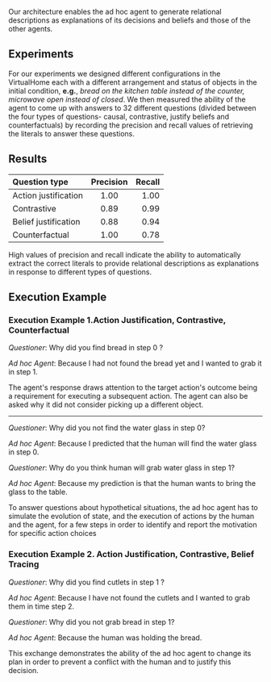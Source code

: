 Our architecture enables the ad hoc agent to generate relational descriptions as explanations of its decisions and beliefs and those of the other agents.

## Experiments
For our experiments we designed different configurations in the VirtualHome each with a different arrangement and status of objects in the initial condition, 
**e.g.**, *bread on the kitchen table instead of the counter, microwave open instead of closed*.
We then measured the ability of the agent to come up with answers to 32 different questions (divided between the four types of questions- causal, contrastive, justify beliefs and counterfactuals) by recording the precision and recall values of retrieving the literals to answer these questions.

## Results
| Question type        | Precision | Recall |
| :------------------- | :-------: | -----: |
| Action justification |    1.00   |  1.00  |
| Contrastive          |    0.89   |  0.99  |
| Belief justification |    0.88   |  0.94  |
| Counterfactual       |    1.00   |  0.78  |

High values of precision and recall indicate the ability to automatically extract the correct literals to provide relational descriptions as explanations in response to different types of questions.

## Execution Example

### Execution Example 1.Action Justification, Contrastive, Counterfactual

*Questioner*: Why did you find bread in step 0 ?

*Ad hoc Agent*: Because I had not found the bread yet and I wanted to grab it in step 1.

The agent's response draws attention to the target action's outcome being a requirement for executing a subsequent action. The agent can also be asked why it did not consider picking up a different object.
______________________________________________________________________

*Questioner*: Why did you not find the water glass in step 0?

*Ad hoc Agent*: Because I predicted that the human will find the water glass in step 0.
    
*Questioner*: Why do you think human will grab water glass in step 1?

*Ad hoc Agent*: Because my prediction is that the human wants to bring the glass to the table.

To answer questions about hypothetical situations, the ad hoc agent has to simulate the evolution of state, and the execution of actions by the human and the agent, for a few steps in order to identify and report the motivation for specific action choices
### Execution Example 2. Action Justification, Contrastive, Belief Tracing

*Questioner*: Why did you find cutlets in step 1 ?

*Ad hoc Agent*: Because I have not found the cutlets and I wanted to grab them in time step 2.

*Questioner*: Why did you not grab bread in step 1?

*Ad hoc Agent*: Because the human was holding the bread.

This exchange demonstrates the ability of the ad hoc agent to change its plan in order to prevent a conflict with the human and to justify this decision.
